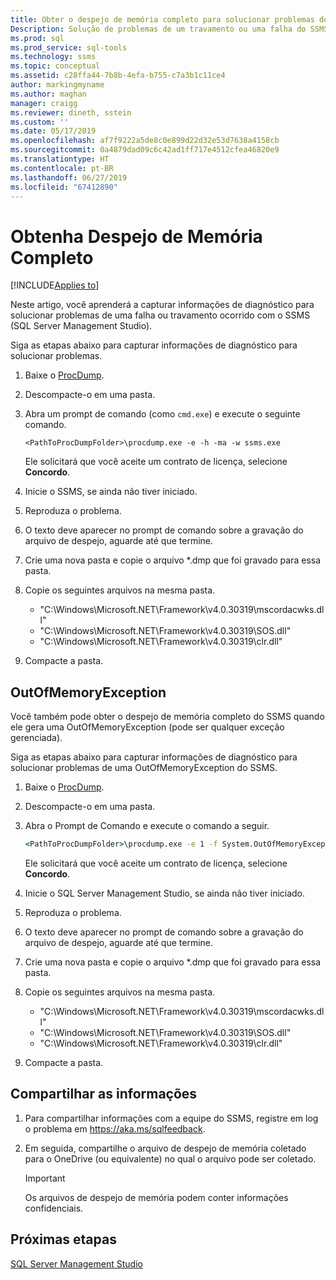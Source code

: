 ```yaml
---
title: Obter o despejo de memória completo para solucionar problemas do SSMS (SQL Server Management Studio)
Description: Solução de problemas de um travamento ou uma falha do SSMS ao coletar um despejo de memória completo
ms.prod: sql
ms.prod_service: sql-tools
ms.technology: ssms
ms.topic: conceptual
ms.assetid: c28ffa44-7b8b-4efa-b755-c7a3b1c11ce4
author: markingmyname
ms.author: maghan
manager: craigg
ms.reviewer: dineth, sstein
ms.custom: ''
ms.date: 05/17/2019
ms.openlocfilehash: af7f9222a5de8c0e899d22d32e53d7638a4158cb
ms.sourcegitcommit: 0a4879dad09c6c42ad1ff717e4512cfea46820e9
ms.translationtype: HT
ms.contentlocale: pt-BR
ms.lasthandoff: 06/27/2019
ms.locfileid: "67412890"
---
```

# <a name="get-full-memory-dump"></a>Obtenha Despejo de Memória Completo

[!INCLUDE[Applies to](../../includes/appliesto-ss-asdb-asdw-xxx-md.md)]

Neste artigo, você aprenderá a capturar informações de diagnóstico para solucionar problemas de uma falha ou travamento ocorrido com o SSMS (SQL Server Management Studio).

Siga as etapas abaixo para capturar informações de diagnóstico para solucionar problemas.

1. Baixe o [ProcDump](https://technet.microsoft.com/sysinternals/dd996900.aspx).

2. Descompacte-o em uma pasta.

3. Abra um prompt de comando (como `cmd.exe`) e execute o seguinte comando.

    ```
    <PathToProcDumpFolder>\procdump.exe -e -h -ma -w ssms.exe
    ```

    Ele solicitará que você aceite um contrato de licença, selecione **Concordo**.

4. Inicie o SSMS, se ainda não tiver iniciado.

5. Reproduza o problema.

6. O texto deve aparecer no prompt de comando sobre a gravação do arquivo de despejo, aguarde até que termine.

7. Crie uma nova pasta e copie o arquivo *.dmp que foi gravado para essa pasta.

8. Copie os seguintes arquivos na mesma pasta.

    * "C:\Windows\Microsoft.NET\Framework\v4.0.30319\mscordacwks.dll"
    * "C:\Windows\Microsoft.NET\Framework\v4.0.30319\SOS.dll"
    * "C:\Windows\Microsoft.NET\Framework\v4.0.30319\clr.dll"

9. Compacte a pasta.

## <a name="outofmemoryexception"></a>OutOfMemoryException

Você também pode obter o despejo de memória completo do SSMS quando ele gera uma OutOfMemoryException (pode ser qualquer exceção gerenciada).

Siga as etapas abaixo para capturar informações de diagnóstico para solucionar problemas de uma OutOfMemoryException do SSMS.

1. Baixe o [ProcDump](https://technet.microsoft.com/sysinternals/dd996900.aspx).

2. Descompacte-o em uma pasta.

3. Abra o Prompt de Comando e execute o comando a seguir.

    ```cmd
    <PathToProcDumpFolder>\procdump.exe -e 1 -f System.OutOfMemoryException -ma -w ssms.exe
    ```

    Ele solicitará que você aceite um contrato de licença, selecione **Concordo**.

4. Inicie o SQL Server Management Studio, se ainda não tiver iniciado.

5. Reproduza o problema.

6. O texto deve aparecer no prompt de comando sobre a gravação do arquivo de despejo, aguarde até que termine.

7. Crie uma nova pasta e copie o arquivo *.dmp que foi gravado para essa pasta.

8. Copie os seguintes arquivos na mesma pasta.

    * "C:\Windows\Microsoft.NET\Framework\v4.0.30319\mscordacwks.dll"
    * "C:\Windows\Microsoft.NET\Framework\v4.0.30319\SOS.dll"
    * "C:\Windows\Microsoft.NET\Framework\v4.0.30319\clr.dll"

9. Compacte a pasta.

## <a name="share-the-information"></a>Compartilhar as informações

1. Para compartilhar informações com a equipe do SSMS, registre em log o problema em https://aka.ms/sqlfeedback.

2. Em seguida, compartilhe o arquivo de despejo de memória coletado para o OneDrive (ou equivalente) no qual o arquivo pode ser coletado.

    > [!Important]
    > Os arquivos de despejo de memória podem conter informações confidenciais.

## <a name="next-steps"></a>Próximas etapas

[SQL Server Management Studio](../sql-server-management-studio-ssms.md)